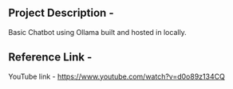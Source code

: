 ## Project Description -
Basic Chatbot using Ollama built and hosted in locally.

## Reference Link - 
YouTube link - https://www.youtube.com/watch?v=d0o89z134CQ

